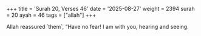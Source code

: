 +++
title = 'Surah 20, Verses 46'
date = '2025-08-27'
weight = 2394
surah = 20
ayah = 46
tags = ["allah"]
+++

Allah reassured ˹them˺, “Have no fear! I am with you, hearing and seeing.